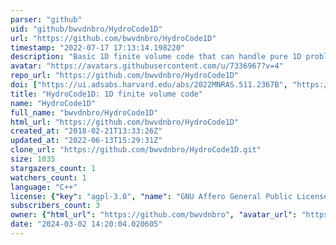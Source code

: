 ```yaml
---
parser: "github"
uid: "github/bwvdnbro/HydroCode1D"
url: "https://github.com/bwvdnbro/HydroCode1D"
timestamp: "2022-07-17 17:13:14.198220"
description: "Basic 1D finite volume code that can handle pure 1D problems and problems with 2D and 3D spherical symmetry."
avatar: "https://avatars.githubusercontent.com/u/7336967?v=4"
repo_url: "https://github.com/bwvdnbro/HydroCode1D"
doi: ["https://ui.adsabs.harvard.edu/abs/2022MNRAS.511.2367B", "https://ui.adsabs.harvard.edu/abs/2020ascl.soft12009V/abstract"]
title: "HydroCode1D: 1D finite volume code"
name: "HydroCode1D"
full_name: "bwvdnbro/HydroCode1D"
html_url: "https://github.com/bwvdnbro/HydroCode1D"
created_at: "2018-02-21T13:33:26Z"
updated_at: "2022-06-13T15:29:31Z"
clone_url: "https://github.com/bwvdnbro/HydroCode1D.git"
size: 1035
stargazers_count: 1
watchers_count: 1
language: "C++"
license: {"key": "agpl-3.0", "name": "GNU Affero General Public License v3.0", "spdx_id": "AGPL-3.0", "url": "https://api.github.com/licenses/agpl-3.0", "node_id": "MDc6TGljZW5zZTE="}
subscribers_count: 3
owner: {"html_url": "https://github.com/bwvdnbro", "avatar_url": "https://avatars.githubusercontent.com/u/7336967?v=4", "login": "bwvdnbro", "type": "User"}
date: "2024-03-02 14:20:04.020605"
---
```

